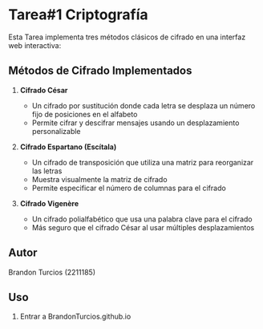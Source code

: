 # Tarea#1 Criptografía

Esta Tarea implementa tres métodos clásicos de cifrado en una interfaz web interactiva:

## Métodos de Cifrado Implementados

1. **Cifrado César**
   - Un cifrado por sustitución donde cada letra se desplaza un número fijo de posiciones en el alfabeto
   - Permite cifrar y descifrar mensajes usando un desplazamiento personalizable

2. **Cifrado Espartano (Escítala)**
   - Un cifrado de transposición que utiliza una matriz para reorganizar las letras
   - Muestra visualmente la matriz de cifrado
   - Permite especificar el número de columnas para el cifrado

3. **Cifrado Vigenère**
   - Un cifrado polialfabético que usa una palabra clave para el cifrado
   - Más seguro que el cifrado César al usar múltiples desplazamientos


## Autor

Brandon Turcios (2211185)

## Uso

1. Entrar a BrandonTurcios.github.io
